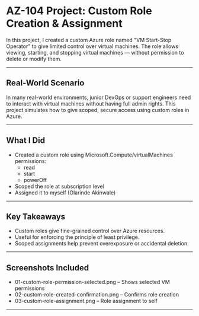 # AZ-104 Project: Custom Role Creation & Assignment

In this project, I created a custom Azure role named "VM Start-Stop Operator" to give limited control over virtual machines. The role allows viewing, starting, and stopping virtual machines — without permission to delete or modify them.

---

## Real-World Scenario

In many real-world environments, junior DevOps or support engineers need to interact with virtual machines without having full admin rights. This project simulates how to give scoped, secure access using custom roles in Azure.

---

## What I Did

- Created a custom role using Microsoft.Compute/virtualMachines permissions:
  - read
  - start
  - powerOff
- Scoped the role at subscription level
- Assigned it to myself (Olarinde Akinwale)

---

## Key Takeaways

- Custom roles give fine-grained control over Azure resources.
- Useful for enforcing the principle of least privilege.
- Scoped assignments help prevent overexposure or accidental deletion.

---

## Screenshots Included

- 01-custom-role-permission-selected.png – Shows selected VM permissions  
- 02-custom-role-created-confirmation.png – Confirms role creation  
- 03-custom-role-assignment.png – Role assignment to self  

---

##
